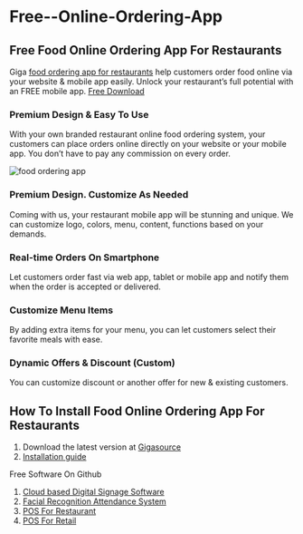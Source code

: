# Free--Online-Ordering-App
## Free Food Online Ordering App For Restaurants
Giga [food ordering app for restaurants](https://gigasource.io/food-online-ordering/) help customers order food online via your website & mobile app easily. Unlock your restaurant’s full potential with an FREE mobile app.
[Free Download](https://gigasource.io/food-online-ordering/)

### Premium Design & Easy To Use
With your own branded restaurant online food ordering system, your customers can place orders online directly on your website or your mobile app. You don’t have to pay any commission on every order.

![food ordering app](https://gigasource.b-cdn.net/wp-content/uploads/2020/04/Group-905.png "Logo Title Text 1")

### Premium Design. Customize As Needed
Coming with us, your restaurant mobile app will be stunning and unique. We can customize logo, colors, menu, content, functions based on your demands.

### Real-time Orders On Smartphone
Let customers order fast via web app, tablet or mobile app and notify them when the order is accepted or delivered.

### Customize Menu Items
By adding extra items for your menu, you can let customers select their favorite meals with ease.

### Dynamic Offers & Discount (Custom)
You can customize discount or another offer for new & existing customers.

## How To Install Food Online Ordering App For Restaurants
1. Download the latest version at [Gigasource](https://gigasource.io/food-online-ordering/)
2. [Installation guide](https://gigasource.io/food-online-ordering/)

Free Software On Github
1. [Cloud based Digital Signage Software](https://gigasource.io/cloud-signage/)
2. [Facial Recognition Attendance System](https://gigasource.io/face-attendance/)
3. [POS For Restaurant](https://gigasource.io/pos-restaurant/)
4. [POS For Retail](https://gigasource.io/pos-retail/)
